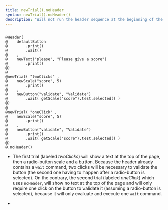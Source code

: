 ```yaml
---
title: newTrial().noHeader
syntax: newTrial().noHeader()
description: "Will not run the header sequence at the beginning of the trial. Note that this also concerns default commands defined in the header: those will *not* be run in trials where you use `noHeader`."
---
```


<!--more-->

<pre><code class="language-diff-javascript diff-highlight try-data">
@Header(
@    defaultButton
@        .print()
@        .wait()
@    ,
@    newText("please", "Please give a score")
@        .print()
@)
@
@newTrial( "twoClicks" ,
@    newScale("score", 5)
@        .print()
@    ,
@    newButton("validate", "Validate")
@        .wait( getScale("score").test.selected() )
@)
@
@newTrial( "oneClick" ,
@    newScale("score", 5)
@        .print()
@    ,
@    newButton("validate", "Validate")
@        .print()
@        .wait( getScale("score").test.selected() )
@)
@.noHeader()
</code></pre>

+ The first trial (labeled *twoClicks*) will show a text at the top of the page, then a radio-button scale and a button. Because the header already contains a `wait` command, two clicks will be necessary to validate the button (the second one having to happen after a radio-button is selected). On the contrary, the second trial (labeled *oneClick*) which uses `noHeader`, will show no text at the top of the page and will only require one click on the button to validate it (assuming a radio-button is selected), because it will only evaluate and execute one `wait` command.

+ 		
